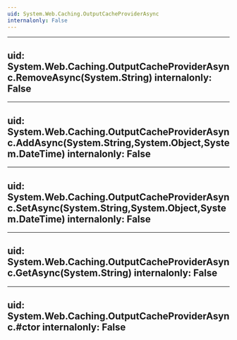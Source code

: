 ```yaml
---
uid: System.Web.Caching.OutputCacheProviderAsync
internalonly: False
---
```


---
uid: System.Web.Caching.OutputCacheProviderAsync.RemoveAsync(System.String)
internalonly: False
---

---
uid: System.Web.Caching.OutputCacheProviderAsync.AddAsync(System.String,System.Object,System.DateTime)
internalonly: False
---

---
uid: System.Web.Caching.OutputCacheProviderAsync.SetAsync(System.String,System.Object,System.DateTime)
internalonly: False
---

---
uid: System.Web.Caching.OutputCacheProviderAsync.GetAsync(System.String)
internalonly: False
---

---
uid: System.Web.Caching.OutputCacheProviderAsync.#ctor
internalonly: False
---
